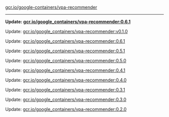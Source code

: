 [gcr.io/google-containers/vpa-recommender](https://hub.docker.com/r/cruse/vpa-recommender/tags/) 

----
**Update: [gcr.io/google_containers/vpa-recommender:0.6.1](https://hub.docker.com/r/cruse/vpa-recommender/tags/)**

Update: [gcr.io/google_containers/vpa-recommender:v0.1.0](https://hub.docker.com/r/cruse/vpa-recommender/tags/)

Update: [gcr.io/google_containers/vpa-recommender:0.6.1](https://hub.docker.com/r/cruse/vpa-recommender/tags/)

Update: [gcr.io/google_containers/vpa-recommender:0.5.1](https://hub.docker.com/r/cruse/vpa-recommender/tags/)

Update: [gcr.io/google_containers/vpa-recommender:0.5.0](https://hub.docker.com/r/cruse/vpa-recommender/tags/)

Update: [gcr.io/google_containers/vpa-recommender:0.4.1](https://hub.docker.com/r/cruse/vpa-recommender/tags/)

Update: [gcr.io/google_containers/vpa-recommender:0.4.0](https://hub.docker.com/r/cruse/vpa-recommender/tags/)

Update: [gcr.io/google_containers/vpa-recommender:0.3.1](https://hub.docker.com/r/cruse/vpa-recommender/tags/)

Update: [gcr.io/google_containers/vpa-recommender:0.3.0](https://hub.docker.com/r/cruse/vpa-recommender/tags/)

Update: [gcr.io/google_containers/vpa-recommender:0.2.0](https://hub.docker.com/r/cruse/vpa-recommender/tags/)

